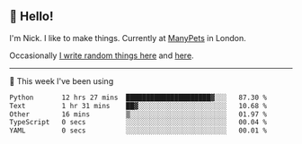 ## 👋 Hello! 

I'm Nick. I like to make things. Currently at [ManyPets](https://manypets.com) in London.

Occasionally [I write random things here](https://nicksnell.com) and [here](https://twitter.com/nicksnell).

-------

🚀 This week I've been using

<!--START_SECTION:waka-->

```txt
Python       12 hrs 27 mins  █████████████████████▓░░░   87.30 %
Text         1 hr 31 mins    ██▓░░░░░░░░░░░░░░░░░░░░░░   10.68 %
Other        16 mins         ▒░░░░░░░░░░░░░░░░░░░░░░░░   01.97 %
TypeScript   0 secs          ░░░░░░░░░░░░░░░░░░░░░░░░░   00.04 %
YAML         0 secs          ░░░░░░░░░░░░░░░░░░░░░░░░░   00.01 %
```

<!--END_SECTION:waka-->
